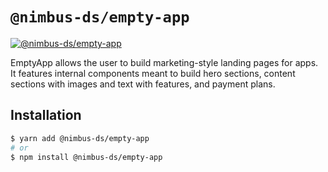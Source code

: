 # `@nimbus-ds/empty-app`

[![@nimbus-ds/empty-app](https://img.shields.io/npm/v/@nimbus-ds/empty-app?label=%40nimbus-ds%2Fempty-app)](https://www.npmjs.com/package/@nimbus-ds/empty-app)

EmptyApp allows the user to build marketing-style landing pages for apps. It features internal components meant to build hero sections, content sections with images and text with features, and payment plans.

## Installation

```sh
$ yarn add @nimbus-ds/empty-app
# or
$ npm install @nimbus-ds/empty-app
```
